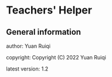 # Teachers' Helper

## General information

author: Yuan Ruiqi

copyright: Copyright (C) 2022 Yuan Ruiqi

latest version: 1.2
